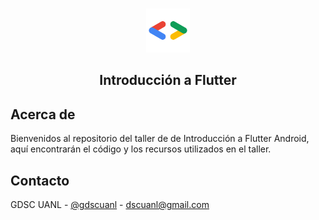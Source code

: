 <br />
<p align="center">
    <img src="./assets/logo.png"  alt="Logo" width="70px" >

  <h2 align="center">Introducción a Flutter</23>

</p>

## Acerca de

Bienvenidos al repositorio del taller de de Introducción a Flutter Android, aquí encontrarán el código y los recursos utilizados en el taller.


## Contacto

GDSC UANL - [@gdscuanl](https://twitter.com/gdscuanl) - dscuanl@gmail.com